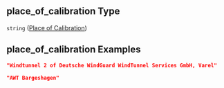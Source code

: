 ## place_of_calibration Type

`string` ([Place of Calibration](iea43\_wra_data_model-properties-measurement-location-measurement-location-properties-measurement-point-measurement-point-properties-sensor-sensor-properties-calibration-calibration-properties-place-of-calibration.md))

## place_of_calibration Examples

```json
"Windtunnel 2 of Deutsche WindGuard WindTunnel Services GmbH, Varel"
```

```json
"AWT Bargeshagen"
```
